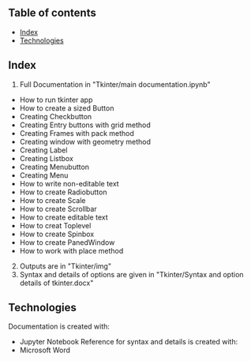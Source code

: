 ## Table of contents
* [Index](#index)
* [Technologies](#technologies)

## Index
1) Full Documentation in "Tkinter/main documentation.ipynb"

* How to run tkinter app
* How to create a sized Button
* Creating Checkbutton
* Creating Entry buttons with grid method
* Creating Frames with pack method
* Creating window with geometry method
* Creating Label
* Creating Listbox
* Creating Menubutton
* Creating Menu
* How to write non-editable text
* How to create Radiobutton
* How to create Scale
* How to create Scrollbar
* How to create editable text
* How to creat Toplevel
* How to create Spinbox
* How to create PanedWindow
* How to work with place method

2) Outputs are in "Tkinter/img"
3) Syntax and details of options are given in "Tkinter/Syntax and option details of tkinter.docx"

## Technologies
Documentation is created with:
* Jupyter Notebook
Reference for syntax and details is created with:
* Microsoft Word
